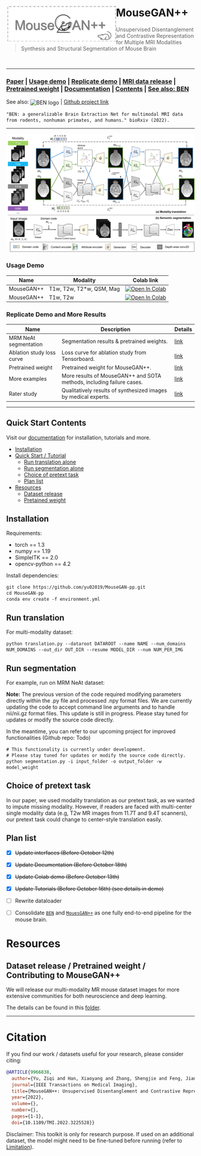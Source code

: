 <div>
<img src="fig/logo.png" align="left" style="margin: 10 10 10 10;" height="100px">
	<h1> MouseGAN++ </h1>
<blockquote> Unsupervised Disentanglement and Contrastive Representation for Multiple MRI Modalities Synthesis and Structural Segmentation of Mouse Brain
</blockquote>
</div>
<br />

<hr />


### [Paper](#citation) | [Usage demo](#Usage-demo)  | [Replicate demo](#replicate-demo-and-results) | [MRI data release](/demo#dataset-release) | [Pretrained weight](/demo#pretrained-weight) | [Documentation](https://mousegan-pp.readthedocs.io)  | [Contents](#Quick-Start-Contents) | [See also: BEN](https://github.com/yu02019/BEN)

See also:
<img src="https://github.com/yu02019/BEN/blob/main/fig/logo.png" width = "100" height = "72" alt="BEN logo" align=center /> | [Github project link](https://github.com/yu02019/BEN)

```
"BEN: a generalizable Brain Extraction Net for multimodal MRI data from rodents, nonhuman primates, and humans." bioRxiv (2022).
```

---

![](fig/MouseGAN-pp-workflow.png)




### Usage Demo

| Name       | Modality                 | Colab link                                                                                                                                                          |
|------------|--------------------------|---------------------------------------------------------------------------------------------------------------------------------------------------------------------|
| MouseGAN++ | T1w, T2w, T2*w, QSM, Mag | [![Open In Colab](https://colab.research.google.com/assets/colab-badge.svg)](https://colab.research.google.com/drive/1IqWeyO7eLb0phOkUnBEuD4bD5napD-k-?usp=sharing) |
| MouseGAN++ |         T1w, T2w         | [![Open In Colab](https://colab.research.google.com/assets/colab-badge.svg)](https://colab.research.google.com/drive/1hCkeV_stkbZlS1e2QG1gMFVrpexjFgfZ?usp=sharing) |



### Replicate Demo and More Results
 

| Name                      | Description                                                           | Details        |
|---------------------------|-----------------------------------------------------------------------|----------------|
| MRM NeAt segmentation     | Segmentation results & pretrained weights.                            | [link](./demo) |
| Ablation study loss curve | Loss curve for ablation study from Tensorboard.                       | [link](./demo) |
| Pretrained weight         | Pretrained weight for MouseGAN++.                                     | [link](./demo) |
| More examples             | More results of MouseGAN++ and SOTA methods, including failure cases. | [link](./demo) |
| Rater study               | Qualitatively results of synthesized images by medical experts.       | [link](./demo) |

 


---
## Quick Start Contents

Visit our [documentation](todo) for installation, tutorials and more.

* [Installation](#installation)
* [Quick Start / Tutorial](#quick-start)
    + [Run translation alone](#run-translation)
    + [Run segmentation alone](#run-segmentation)  
    + [Choice of pretext task](#choice-of-pretext-task)
    + [Plan list](#plan-list)
* [Resources](#resources)
  * [Dataset release](/dataset_release)
  * [Pretained weight](/dataset_release)



## Installation

[//]: # (An Nvidia GPU is needed for faster inference &#40;less than 1 sec/scan on 1080ti gpu&#41;.)

Requirements:

* torch == 1.3
* numpy == 1.19
* SimpleITK == 2.0
* opencv-python == 4.2

[//]: # (* scikit-image == 0.16.2)


Install dependencies:

[//]: # (conda env export > environment.yml  &#40;Export the active environment to a new file&#41;)

```shell
git clone https://github.com/yu02019/MouseGAN-pp.git
cd MouseGAN-pp
conda env create -f environment.yml
```



## Run translation
For multi-modality dataset:

```shell
python translation.py --dataroot DATAROOT --name NAME --num_domains NUM_DOMAINS --out_dir OUT_DIR --resume MODEL_DIR --num NUM_PER_IMG
```


## Run segmentation
For example, run on MRM NeAt dataset:

**Note:** The previous version of the code required modifying parameters directly within the .py file and processed .npy format files.
We are currently updating the code to accept command line arguments and to handle nii/nii.gz format files. This update is still in progress.
Please stay tuned for updates or modify the source code directly.

In the meantime, you can refer to our upcoming project for improved functionalities (Github repo: Todo)

[//]: # (todo)
```shell
# This functionality is currently under development.
# Please stay tuned for updates or modify the source code directly.
python segmentation.py -i input_folder -o output_folder -w model_weight 
```

## Choice of pretext task

In our paper, we used modality translation as our pretext task, as we wanted to impute missing modality. However, if readers are faced with multi-center single modality data (e.g, T2w MR images from 11.7T and 9.4T scanners), our pretext task could change to center-style translation easily.

## Plan list


- [x] ~~Update interfaces (Before October 12th)~~
- [x] ~~Update Documentation (Before October 18th)~~
- [x] ~~Update Colab demo (Before October 13th)~~
- [x] ~~Update Tutorials (Before October 16th) (see details in demo)~~
- [ ] Rewrite dataloader 
- [ ] Consolidate [`BEN`](https://github.com/yu02019/BEN) and [`MouesGAN++`](https://github.com/yu02019/MouseGAN-pp) as one fully end-to-end pipeline for the mouse brain.



# Resources


## Dataset release / Pretrained weight / Contributing to MouseGAN++

We will release our multi-modality MR mouse dataset images for more extensive communities for both neuroscience and deep learning.

The details can be found in this [folder](/demo).



---



# Citation
If you find our work / datasets useful for your research, please consider citing:

```bibtex
@ARTICLE{9966838,
  author={Yu, Ziqi and Han, Xiaoyang and Zhang, Shengjie and Feng, Jianfeng and Peng, Tingying and Zhang, Xiao-Yong},
  journal={IEEE Transactions on Medical Imaging}, 
  title={MouseGAN++: Unsupervised Disentanglement and Contrastive Representation for Multiple MRI Modalities Synthesis and Structural Segmentation of Mouse Brain}, 
  year={2022},
  volume={},
  number={},
  pages={1-1},
  doi={10.1109/TMI.2022.3225528}}
```


[//]: # (Acknowledgements: TODO)

Disclaimer: This toolkit is only for research purpose. If used on an additional dataset, the model might need to be fine-tuned before running (refer to [Limitation](/demo/README.md/#Limitation)).

